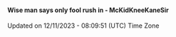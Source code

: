 #### Wise man says only fool rush in - McKidKneeKaneSir
Updated on 12/11/2023 - 08:09:51 (UTC) Time Zone
